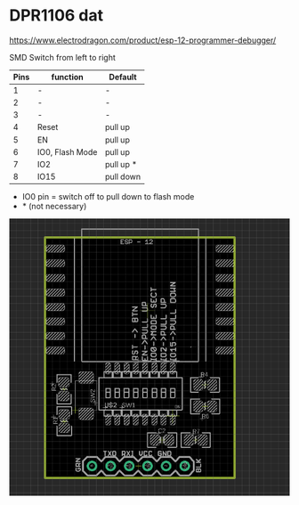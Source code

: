 
# DPR1106 dat 

https://www.electrodragon.com/product/esp-12-programmer-debugger/

SMD Switch from left to right 

| Pins | function        | Default   |
| ---- | --------------- | --------- |
| 1    | -               | -         |
| 2    | -               | -         |
| 3    | -               | -         |
| 4    | Reset           | pull up   |
| 5    | EN              | pull up   |
| 6    | IO0, Flash Mode | pull up   |
| 7    | IO2             | pull up * |
| 8    | IO15            | pull down |

* IO0 pin = switch off to pull down to flash mode
* \* (not necessary)


![](2023-09-08-14-15-39.png)